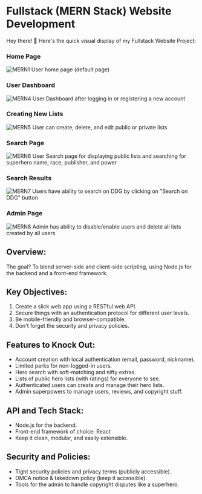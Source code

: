 # Fullstack (MERN Stack) Website Development

Hey there! 🚀 Here's the quick visual display of my Fullstack Website Project:

### Home Page
![MERN1](https://github.com/DasolLim/MERN-Project/assets/92288227/3209801c-6e7b-4bd3-b424-1f7d9c3fc8b7)
User home page (default page)

### User Dashboard
![MERN4](https://github.com/DasolLim/MERN-Project/assets/92288227/cb8761cc-cdf2-48b9-83f0-7c604d239879)
User Dashboard after logging in or registering a new account

### Creating New Lists
![MERN5](https://github.com/DasolLim/MERN-Project/assets/92288227/885fe84d-03c6-4382-97bb-862eadc6bd28)
User can create, delete, and edit public or private lists

### Search Page
![MERN6](https://github.com/DasolLim/MERN-Project/assets/92288227/5edadce8-e3af-434e-96a3-1ae0dc7ee2c6)
User Search page for displaying public lists and searching for superhero name, race, publisher, and power

### Search Results
![MERN7](https://github.com/DasolLim/MERN-Project/assets/92288227/1f6dac76-6ddd-48f4-8212-02d667ee1d4c)
Users have ability to search on DDG by clicking on "Search on DDG" button

### Admin Page
![MERN8](https://github.com/DasolLim/MERN-Project/assets/92288227/5d3ba4c8-8cc7-469b-a1bc-c0fd26bfc62b)
Admin has ability to disable/enable users and delete all lists created by all users

## Overview:
The goal? To blend server-side and client-side scripting, using Node.js for the backend and a front-end framework.

## Key Objectives:
1. Create a slick web app using a RESTful web API.
2. Secure things with an authentication protocol for different user levels.
3. Be mobile-friendly and browser-compatible.
4. Don't forget the security and privacy policies.

## Features to Knock Out:
- Account creation with local authentication (email, password, nickname).
- Limited perks for non-logged-in users.
- Hero search with soft-matching and nifty extras.
- Lists of public hero lists (with ratings) for everyone to see.
- Authenticated users can create and manage their hero lists.
- Admin superpowers to manage users, reviews, and copyright stuff.

## API and Tech Stack:
- Node.js for the backend.
- Front-end framework of choice: React
- Keep it clean, modular, and easily extensible.

## Security and Policies:
- Tight security policies and privacy terms (publicly accessible).
- DMCA notice & takedown policy (keep it accessible).
- Tools for the admin to handle copyright disputes like a superhero.
